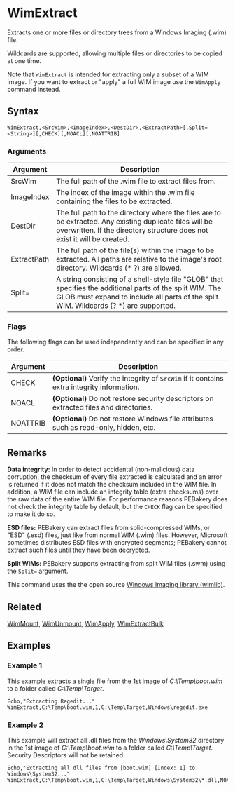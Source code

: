 # WimExtract

Extracts one or more files or directory trees from a Windows Imaging (.wim) file.

Wildcards are supported, allowing multiple files or directories to be copied at one time.

Note that `WimExtract` is intended for extracting only a subset of a WIM image. If you want to extract or "apply" a full WIM image use the `WimApply` command instead.

## Syntax

```pebakery
WimExtract,<SrcWim>,<ImageIndex>,<DestDir>,<ExtractPath>[,Split=<String>][,CHECK][,NOACL][,NOATTRIB]
```

### Arguments

| Argument | Description |
| --- | --- |
| SrcWim | The full path of the .wim file to extract files from. |
| ImageIndex | The index of the image within the .wim file containing the files to be extracted. |
| DestDir | The full path to the directory where the files are to be extracted. Any existing duplicate files will be overwritten. If the directory structure does not exist it will be created. |
| ExtractPath | The full path of the file(s) within the image to be extracted. All paths are relative to the image's root directory. Wildcards (* ?) are allowed. |
| Split= | A string consisting of a shell-style file "GLOB" that specifies the additional parts of the split WIM. The GLOB must expand to include all parts of the split WIM. Wildcards (? *) are supported. |

### Flags

The following flags can be used independently and can be specified in any order.

| Argument | Description |
| --- | --- |
| CHECK | **(Optional)** Verify the integrity of `SrcWim` if it contains extra integrity information. |
| NOACL | **(Optional)** Do not restore security descriptors on extracted files and directories. |
| NOATTRIB | **(Optional)** Do not restore Windows file attributes such as read-only, hidden, etc. |

## Remarks

**Data integrity:** In order to detect accidental (non-malicious) data corruption, the checksum of every file extracted is calculated and an error is returned if it does not match the checksum included in the WIM file. In addition, a WIM file can include an integrity table (extra checksums) over the raw data of the entire WIM file. For performance reasons PEBakery does not check the integrity table by default, but the `CHECK` flag can be specified to make it do so.

**ESD files:** PEBakery can extract files from solid-compressed WIMs, or "ESD" (.esd) files, just like from normal WIM (.wim) files. However, Microsoft sometimes distributes ESD files with encrypted segments; PEBakery cannot extract such files until they have been decrypted.

**Split WIMs:** PEBakery supports extracting from split WIM files (.swm) using the `Split=` argument.

This command uses the the open source [Windows Imaging library (wimlib)](https://wimlib.net/).

## Related

[WimMount](./WimMount.md), [WimUnmount](./WimUnmount.md), [WimApply](./WimApply.md), [WimExtractBulk](./WimExtractBulk.md)

## Examples

### Example 1

This example extracts a single file from the 1st image of *C:\Temp\boot.wim* to a folder called *C:\Temp\Target*.

```pebakery
Echo,"Extracting Regedit..."
WimExtract,C:\Temp\boot.wim,1,C:\Temp\Target,Windows\regedit.exe
```

### Example 2

This example will extract all .dll files from the *Windows\System32* directory in the 1st image of *C:\Temp\boot.wim* to a folder called *C:\Temp\Target*. Security Descriptors will not be retained.

```pebakery
Echo,"Extracting all dll files from [boot.wim] [Index: 1] to Windows\System32..."
WimExtract,C:\Temp\boot.wim,1,C:\Temp\Target,Windows\System32\*.dll,NOACL
```
